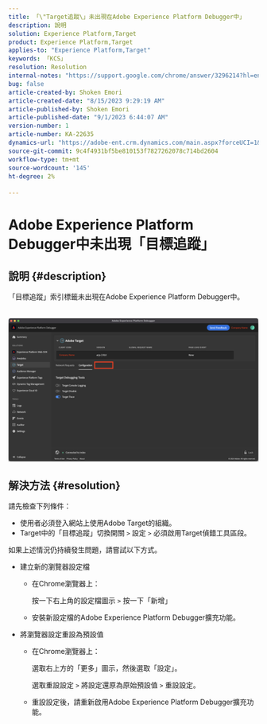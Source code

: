 ```yaml
---
title: 「\"Target追蹤\」未出現在Adobe Experience Platform Debugger中」
description: 說明
solution: Experience Platform,Target
product: Experience Platform,Target
applies-to: "Experience Platform,Target"
keywords: 「KCS」
resolution: Resolution
internal-notes: "https://support.google.com/chrome/answer/3296214?hl=en"
bug: false
article-created-by: Shoken Emori
article-created-date: "8/15/2023 9:29:19 AM"
article-published-by: Shoken Emori
article-published-date: "9/1/2023 6:44:07 AM"
version-number: 1
article-number: KA-22635
dynamics-url: "https://adobe-ent.crm.dynamics.com/main.aspx?forceUCI=1&pagetype=entityrecord&etn=knowledgearticle&id=560d5134-4e3b-ee11-bdf4-6045bd006793"
source-git-commit: 9c4f4931bf5be810153f7827262078c714bd2604
workflow-type: tm+mt
source-wordcount: '145'
ht-degree: 2%

---
```


# Adobe Experience Platform Debugger中未出現「目標追蹤」

## 說明 {#description}

「目標追蹤」索引標籤未出現在Adobe Experience Platform Debugger中。
<br> <br><br>![](assets/___b530eefa-4f3b-ee11-bdf4-6045bd006793___.png)

## 解決方法 {#resolution}


請先檢查下列條件：

- 使用者必須登入網站上使用Adobe Target的組織。
- Target中的「目標追蹤」切換開關 `>`  設定 `>`  必須啟用Target偵錯工具區段。


如果上述情況仍持續發生問題，請嘗試以下方式。

- 建立新的瀏覽器設定檔

   - 在Chrome瀏覽器上：

     按一下右上角的設定檔圖示 `>`  按一下「新增」
   - 安裝新設定檔的Adobe Experience Platform Debugger擴充功能。


- 將瀏覽器設定重設為預設值

   - 在Chrome瀏覽器上：

     選取右上方的「更多」圖示，然後選取「設定」。

     選取重設設定 `>`  將設定還原為原始預設值 `>`  重設設定。
   - 重設設定後，請重新啟用Adobe Experience Platform Debugger擴充功能。



